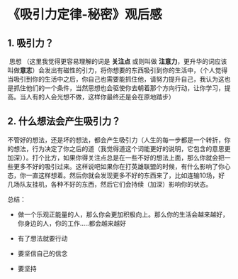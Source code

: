 # 《吸引力定律-秘密》观后感

## 1. 吸引力？

​	思想 （这里我觉得更容易理解的词是 **关注点** 或则叫做 **注意力**，更升华的词应该叫做**意志**）会发出有磁性的引力，将你想要的东西吸引到你的生活中，（个人觉得当吸引到你的生活中之后，你自己也需要能抓住他，请努力提升自己，我认为这也是抓住他们的一个条件，当然思想也会驱使你去朝着那个方向行动，让你学习，提高。当人有的人会光想不做，这样你最终还是会在原地踏步）

## 2. 什么想法会产生吸引力？

​	不管好的想法，还是坏的想法，都会产生吸引力（人生的每一步都是一个转折，你的想法，行为决定了你之后的道（我觉得道这个词能更好的说明，它包含的意思更加深））。打个比方，如果你得关注点总是在一些不好的想法上面，那么你就会把一些更多不好的吸引过来。这样说吧如果你在打英雄联盟的时候，有什么影响了你心态，你一直这样想着。然后你就会发现更多不好的东西来了，比如连输10场，好几场队友挂机，各种不好的东西，然后它们会持续（加深）影响你的状态。

总结：

* 做一个乐观正能量的人，那么你会更加积极向上。那么你的生活会越来越好，你身边的人，你的工作.....都会越来越好

* 有了想法就要行动

* 要坚信自己的信念

* 要坚持

  

  

  